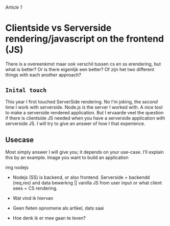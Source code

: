 ###### Article 1
# Clientside vs Serverside rendering/javascript on the frontend (JS)
There is a overeenkmst maar ook verschil tussen cs en ss erendering, but what is better? Or is there eigenlijk een better? Of zijn het two different things with each another approach? 

## `Inital touch`
This year I first touched ServerSide rendering. No I'm  joking, the _second_ time I work with serverside. Node.js is the server I worked with. A nice tool to make a serverside rendered application. But I ervaarde veel the question if there is clientside JS needed when you have a serverside application with serverside JS. I will try to give an answer of how I that experience.

## Usecase
Most simply answer I will give you; it depends on your use-case. I'll explain this by an example. Image you want to build an application

img nodejs

- Nodejs (SS) is backend, or also frontend. Serverside = backendd (req,res) and data bewerkng  || vanilla JS from user input or what client sees  = CS rendering.

- Wat vind ik hiervan
- Geen fieten opnomene als artikel, dats saai
- Hoe denk ik er mee gaan te leven?